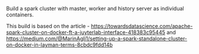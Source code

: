 Build a spark cluster with master, worker and history server as individual containers. 

This build is based on the article - https://towardsdatascience.com/apache-spark-cluster-on-docker-ft-a-juyterlab-interface-418383c95445
and https://medium.com/@MarinAgli1/setting-up-a-spark-standalone-cluster-on-docker-in-layman-terms-8cbdc9fdd14b

